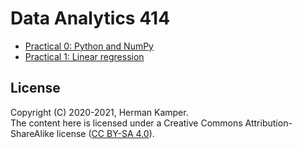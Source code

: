 Data Analytics 414
==================

- [Practical 0: Python and NumPy](https://colab.research.google.com/github/kamperh/data414/blob/main/practicals/python_numpy/python_numpy.ipynb)
- [Practical 1: Linear regression](https://colab.research.google.com/github/kamperh/data414/blob/main/practicals/linear_regression/data414_linear_regression.ipynb)

License
-------
Copyright (C) 2020-2021, Herman Kamper.  
The content here is licensed under a Creative Commons Attribution-ShareAlike
license ([CC BY-SA 4.0](http://creativecommons.org/licenses/by-sa/4.0/)).
